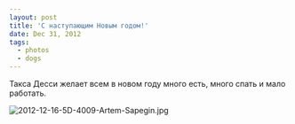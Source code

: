 ```yaml
---
layout: post
title: 'С наступающим Новым годом!'
date: Dec 31, 2012
tags:
  - photos
  - dogs
---
```


Такса Десси желает всем в новом году много есть, много спать и мало работать.

![2012-12-16-5D-4009-Artem-Sapegin.jpg](photo://1149)
